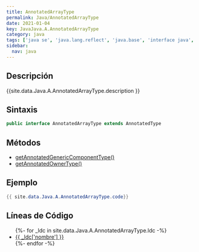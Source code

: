 ```yaml
---
title: AnnotatedArrayType
permalink: Java/AnnotatedArrayType
date: 2021-01-04
key: JavaJava.A.AnnotatedArrayType
category: java
tags: ['java se', 'java.lang.reflect', 'java.base', 'interface java', 'Java 1.8']
sidebar: 
  nav: java
---
```


## Descripción
{{site.data.Java.A.AnnotatedArrayType.description }}

## Sintaxis
~~~java
public interface AnnotatedArrayType extends AnnotatedType
~~~

## Métodos
* [getAnnotatedGenericComponentType()](/Java/AnnotatedArrayType/getAnnotatedGenericComponentType)
* [getAnnotatedOwnerType()](/Java/AnnotatedArrayType/getAnnotatedOwnerType)

## Ejemplo
~~~java
{{ site.data.Java.A.AnnotatedArrayType.code}}
~~~

## Líneas de Código
<ul>
{%- for _ldc in site.data.Java.A.AnnotatedArrayType.ldc -%}
   <li>
       <a href="{{_ldc['url'] }}">{{ _ldc['nombre'] }}</a>
   </li>
{%- endfor -%}
</ul>
